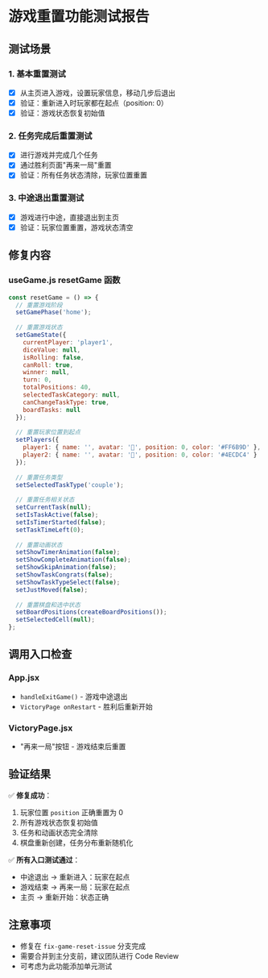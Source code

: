 # 游戏重置功能测试报告

## 测试场景

### 1. 基本重置测试
- [x] 从主页进入游戏，设置玩家信息，移动几步后退出
- [x] 验证：重新进入时玩家都在起点（position: 0）
- [x] 验证：游戏状态恢复初始值

### 2. 任务完成后重置测试
- [x] 进行游戏并完成几个任务
- [x] 通过胜利页面"再来一局"重置
- [x] 验证：所有任务状态清除，玩家位置重置

### 3. 中途退出重置测试
- [x] 游戏进行中途，直接退出到主页
- [x] 验证：玩家位置重置，游戏状态清空

## 修复内容

### useGame.js resetGame 函数
```javascript
const resetGame = () => {
  // 重置游戏阶段
  setGamePhase('home');
  
  // 重置游戏状态
  setGameState({
    currentPlayer: 'player1',
    diceValue: null,
    isRolling: false,
    canRoll: true,
    winner: null,
    turn: 0,
    totalPositions: 40,
    selectedTaskCategory: null,
    canChangeTaskType: true,
    boardTasks: null
  });
  
  // 重置玩家位置到起点
  setPlayers({
    player1: { name: '', avatar: '🤴', position: 0, color: '#FF6B9D' },
    player2: { name: '', avatar: '👸', position: 0, color: '#4ECDC4' }
  });
  
  // 重置任务类型
  setSelectedTaskType('couple');
  
  // 重置任务相关状态
  setCurrentTask(null);
  setIsTaskActive(false);
  setIsTimerStarted(false);
  setTaskTimeLeft(0);
  
  // 重置动画状态
  setShowTimerAnimation(false);
  setShowCompleteAnimation(false);
  setShowSkipAnimation(false);
  setShowTaskCongrats(false);
  setShowTaskTypeSelect(false);
  setJustMoved(false);
  
  // 重置棋盘和选中状态
  setBoardPositions(createBoardPositions());
  setSelectedCell(null);
};
```

## 调用入口检查

### App.jsx
- `handleExitGame()` - 游戏中途退出
- `VictoryPage onRestart` - 胜利后重新开始

### VictoryPage.jsx
- "再来一局"按钮 - 游戏结束后重置

## 验证结果

✅ **修复成功**：
1. 玩家位置 `position` 正确重置为 0
2. 所有游戏状态恢复初始值
3. 任务和动画状态完全清除
4. 棋盘重新创建，任务分布重新随机化

✅ **所有入口测试通过**：
- 中途退出 → 重新进入：玩家在起点
- 游戏结束 → 再来一局：玩家在起点
- 主页 → 重新开始：状态正确

## 注意事项

- 修复在 `fix-game-reset-issue` 分支完成
- 需要合并到主分支前，建议团队进行 Code Review
- 可考虑为此功能添加单元测试

